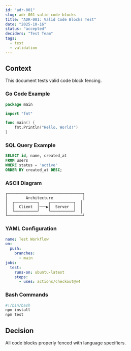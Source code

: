 ```yaml
---
id: "adr-001"
slug: adr-001-valid-code-blocks
title: "ADR-001: Valid Code Blocks Test"
date: "2025-10-16"
status: "accepted"
deciders: "Test Team"
tags:
  - test
  - validation
---
```


## Context

This document tests valid code block fencing.

### Go Code Example

```go
package main

import "fmt"

func main() {
    fmt.Println("Hello, World!")
}
```

### SQL Query Example

```sql
SELECT id, name, created_at
FROM users
WHERE status = 'active'
ORDER BY created_at DESC;
```

### ASCII Diagram

```text
┌─────────────────────────────────┐
│        Architecture             │
│  ┌──────────┐    ┌──────────┐  │
│  │  Client  │───▶│  Server  │  │
│  └──────────┘    └──────────┘  │
└─────────────────────────────────┘
```

### YAML Configuration

```yaml
name: Test Workflow
on:
  push:
    branches:
      - main
jobs:
  test:
    runs-on: ubuntu-latest
    steps:
      - uses: actions/checkout@v4
```

### Bash Commands

```bash
#!/bin/bash
npm install
npm test
```

## Decision

All code blocks properly fenced with language specifiers.
